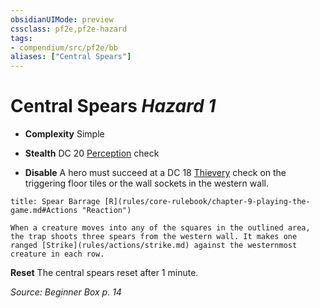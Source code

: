 ```yaml
---
obsidianUIMode: preview
cssclass: pf2e,pf2e-hazard
tags:
- compendium/src/pf2e/bb
aliases: ["Central Spears"]
---
```

# Central Spears *Hazard 1*  

- **Complexity** Simple
- **Stealth** DC 20 [Perception](compendium/skills.md#Perception) check  



- **Disable** A hero must succeed at a DC 18 [Thievery](compendium/skills.md#Thievery) check on the triggering floor tiles or the wall sockets in the western wall.  
     
```ad-embed-ability
title: Spear Barrage [R](rules/core-rulebook/chapter-9-playing-the-game.md#Actions "Reaction")

When a creature moves into any of the squares in the outlined area, the trap shoots three spears from the western wall. It makes one ranged [Strike](rules/actions/strike.md) against the westernmost creature in each row.
```

**Reset** The central spears reset after 1 minute.  

*Source: Beginner Box p. 14*